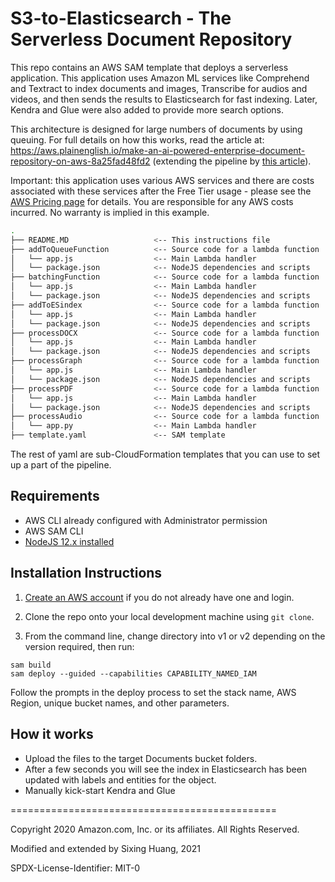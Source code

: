 # S3-to-Elasticsearch - The Serverless Document Repository

This repo contains an AWS SAM template that deploys a serverless application. This application uses Amazon ML services like Comprehend and Textract to index documents and images, Transcribe for audios and videos, and then sends the results to Elasticsearch for fast indexing. Later, Kendra and Glue were also added to provide more search options.

This architecture is designed for large numbers of documents by using queuing. For full details on how this works, read the article at: https://aws.plainenglish.io/make-an-ai-powered-enterprise-document-repository-on-aws-8a25fad48fd2 (extending the pipeline by [this article](https://aws.amazon.com/blogs/compute/creating-a-searchable-enterprise-document-repository/)).

Important: this application uses various AWS services and there are costs associated with these services after the Free Tier usage - please see the [AWS Pricing page](https://aws.amazon.com/pricing/) for details. You are responsible for any AWS costs incurred. No warranty is implied in this example.

```bash
.
├── README.MD                   <-- This instructions file
├── addToQueueFunction          <-- Source code for a lambda function
│   └── app.js                  <-- Main Lambda handler
│   └── package.json            <-- NodeJS dependencies and scripts
├── batchingFunction            <-- Source code for a lambda function
│   └── app.js                  <-- Main Lambda handler
│   └── package.json            <-- NodeJS dependencies and scripts
├── addToESindex                <-- Source code for a lambda function
│   └── app.js                  <-- Main Lambda handler
│   └── package.json            <-- NodeJS dependencies and scripts
├── processDOCX                 <-- Source code for a lambda function
│   └── app.js                  <-- Main Lambda handler
│   └── package.json            <-- NodeJS dependencies and scripts
├── processGraph                <-- Source code for a lambda function
│   └── app.js                  <-- Main Lambda handler
│   └── package.json            <-- NodeJS dependencies and scripts
├── processPDF                  <-- Source code for a lambda function
│   └── app.js                  <-- Main Lambda handler
│   └── package.json            <-- NodeJS dependencies and scripts
├── processAudio                <-- Source code for a lambda function
│   └── app.py                  <-- Main Lambda handler
├── template.yaml               <-- SAM template
```

The rest of yaml are sub-CloudFormation templates that you can use to set up a part of the pipeline.

## Requirements

* AWS CLI already configured with Administrator permission
* AWS SAM CLI
* [NodeJS 12.x installed](https://nodejs.org/en/download/)

## Installation Instructions

1. [Create an AWS account](https://portal.aws.amazon.com/gp/aws/developer/registration/index.html) if you do not already have one and login.

1. Clone the repo onto your local development machine using `git clone`.

1. From the command line, change directory into v1 or v2 depending on the version required, then run:
```
sam build
sam deploy --guided --capabilities CAPABILITY_NAMED_IAM
```
Follow the prompts in the deploy process to set the stack name, AWS Region, unique bucket names, and other parameters.

## How it works

* Upload the files to the target Documents bucket folders.
* After a few seconds you will see the index in Elasticsearch has been updated with labels and entities for the object.
* Manually kick-start Kendra and Glue

==============================================

Copyright 2020 Amazon.com, Inc. or its affiliates. All Rights Reserved.

Modified and extended by Sixing Huang, 2021

SPDX-License-Identifier: MIT-0
